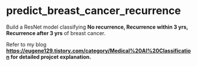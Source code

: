 # predict_breast_cancer_recurrence
 Build a ResNet model classifying **No recurrence, Recurrence within 3 yrs, Recurrence after 3 yrs** of breast cancer.
 
 Refer to my blog **https://eugene129.tistory.com/category/Medical%20AI%20Classification for detailed projcet explanation.**
 
